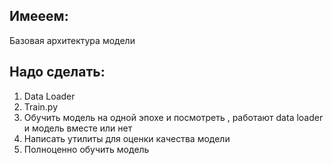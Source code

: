 ## Имееем:
Базовая архитектура модели
## Надо сделать:
1. Data Loader
2. Train.py
3. Обучить модель на одной эпохе и посмотреть , работают data loader и модель вместе или нет
4. Написать утилиты для оценки качества модели
5. Полноценно обучить модель